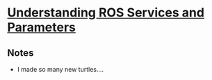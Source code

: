 # [Understanding ROS Services and Parameters](http://wiki.ros.org/ROS/Tutorials/UnderstandingServicesParams)

## Notes

- I made so many new turtles....
